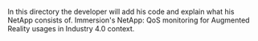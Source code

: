 In this directory the developer will add his code and explain what his NetApp consists of.
Immersion's NetApp: QoS monitoring for Augmented Reality usages in Industry 4.0 context.